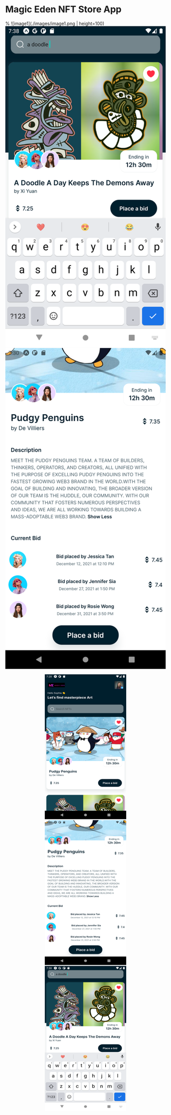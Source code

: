 # Magic Eden NFT Store App
% ![image1](./images/image1.png | height=100)  ![image4](./images/image4.png)   ![image2](./images/image2.png)  


<p align="center">
  <img src="./images/image1.png" width="256" height="455">
  <img src="./images/image2.png" width="256" height="455">
  <img src="./images/image4.png" width="256" height="455">
</p>
